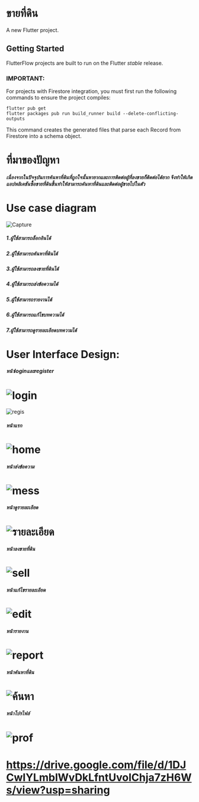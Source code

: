 # ขายที่ดิน

A new Flutter project.

## Getting Started

FlutterFlow projects are built to run on the Flutter _stable_ release.

### IMPORTANT:

For projects with Firestore integration, you must first run the following commands to ensure the project compiles:

```
flutter pub get
flutter packages pub run build_runner build --delete-conflicting-outputs
```

This command creates the generated files that parse each Record from Firestore into a schema object.
# ที่มาของปัญหา
##### เนื่องจากในปัจจุบันการค้นหาที่ดินที่ถูกใจนั้นหายากและการติดต่อผู้ที่ลงขายก็ติดต่อได้ยาก จึงทำให้เกิดแอปพลิเคชันซื้อขายที่ดินขึ้นทำให้สามารถค้นหาที่ดินและติดต่อผู้ขายไปในตัว
# Use case diagram
![Capture](https://user-images.githubusercontent.com/97527905/159706250-3ca9f87f-d3e7-43ba-8fa1-ee74fd8d5f70.PNG)

##### 1.ผู้ใช้สามารถล็อกอินได้
##### 2.ผู้ใช้สามารถค้นหาที่ดินได้
##### 3.ผู้ใช้สามารถลงขายที่ดินได้
##### 4.ผู้ใช้สามารถส่งข้อความได้
##### 5.ผู้ใช้สามารถรายงานได้
##### 6.ผู้ใช้สามารถแก้ไขบทความได้
##### 7.ผู้ใช้สามารถดูรายละเอียดบทความได้
# User Interface Design:
##### หน้าloginและregister
# ![login](https://user-images.githubusercontent.com/97527905/159711941-c56539c5-b751-4dc1-8467-b6e6312f5422.PNG)
![regis](https://user-images.githubusercontent.com/97527905/159712106-c435ebdd-30ed-49c1-a3f6-8a535902b655.PNG)

##### หน้าแรก
# ![home](https://user-images.githubusercontent.com/97527905/159707928-4b159873-7c20-47d4-ae97-e3801a0ebf9d.PNG)
##### หน้าส่งข้อความ
# ![mess](https://user-images.githubusercontent.com/97527905/159708049-c7f75df1-2c4d-431c-b613-9c86d09aae58.PNG)
##### หน้าดูรายละเอียด
# ![รายละเอียด](https://user-images.githubusercontent.com/97527905/159708191-a295667e-d0e2-46ee-bea6-78fed1e4e5d4.PNG)
##### หน้าลงขายที่ดิน
# ![sell](https://user-images.githubusercontent.com/97527905/159708373-9925e1cc-0534-4d09-a140-6a3e908f8a0b.PNG)
##### หน้าแก้ไขรายละเอียด
# ![edit](https://user-images.githubusercontent.com/97527905/159708476-442e2966-82a0-406b-b1d6-dabb779ab1e7.PNG)
##### หน้ารายงาน
# ![report](https://user-images.githubusercontent.com/97527905/159708664-1389a2fe-c206-48f4-bdcd-5a3809f50824.PNG)
##### หน้าค้นหาที่ดิน
# ![ค้นหา](https://user-images.githubusercontent.com/97527905/159708840-000f7145-73a1-4150-8f8a-304dbb6411c6.PNG)
##### หน้าโปรไฟล์
# ![prof](https://user-images.githubusercontent.com/97527905/159708959-d39a220a-b36f-4c69-be67-fe5dc21515c2.PNG)

# https://drive.google.com/file/d/1DJCwIYLmblWvDkLfntUvoIChja7zH6Ws/view?usp=sharing

